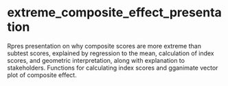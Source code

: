 # extreme_composite_effect_presentation
Rpres presentation on why composite scores are more extreme than subtest scores, explained by regression to the mean, calculation of index scores, and geometric interpretation, along with explanation to stakeholders. Functions for calculating index scores and gganimate vector plot of composite effect.
